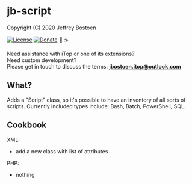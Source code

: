 # jb-script
Copyright (C) 2020 Jeffrey Bostoen

[![License](https://img.shields.io/github/license/jbostoen/iTop-custom-extensions)](https://github.com/jbostoen/iTop-custom-extensions/blob/master/license.md)
[![Donate](https://img.shields.io/badge/Donate-PayPal-green.svg)](https://www.paypal.me/jbostoen)
🍻 ☕


Need assistance with iTop or one of its extensions?  
Need custom development?  
Please get in touch to discuss the terms: **jbostoen.itop@outlook.com**

## What?
Adds a "Script" class, so it's possible to have an inventory of all sorts of scripts.
Currently included types include: Bash, Batch, PowerShell, SQL.

## Cookbook

XML:
* add a new class with list of attributes

PHP:
* nothing



